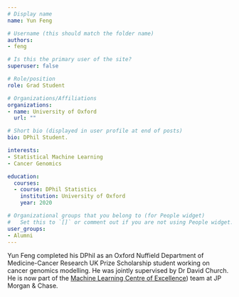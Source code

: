 ```yaml
---
# Display name
name: Yun Feng

# Username (this should match the folder name)
authors:
- feng

# Is this the primary user of the site?
superuser: false

# Role/position
role: Grad Student

# Organizations/Affiliations
organizations:
- name: University of Oxford
  url: ""

# Short bio (displayed in user profile at end of posts)
bio: DPhil Student.

interests:
- Statistical Machine Learning
- Cancer Genomics

education:
  courses:
  - course: DPhil Statistics
    institution: University of Oxford
    year: 2020

# Organizational groups that you belong to (for People widget)
#   Set this to `[]` or comment out if you are not using People widget.
user_groups:
- Alumni
---
```


Yun Feng completed his DPhil as an Oxford Nuffield Department of Medicine-Cancer Research UK Prize Scholarship student working on cancer genomics modelling. He was jointly supervised by Dr David Church. He is now part of the [Machine Learning Centre of Excellence](https://www.jpmorgan.com/technology/applied-ai-and-ml)) team at JP Morgan & Chase.
